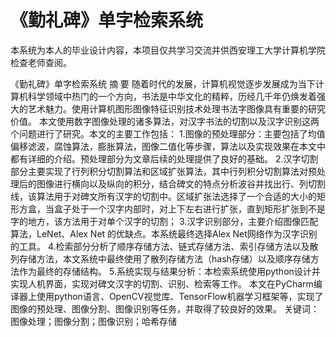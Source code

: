 # 《勤礼碑》单字检索系统

本系统为本人的毕业设计内容，本项目仅共学习交流并供西安理工大学计算机学院检查老师查阅。

《勤礼碑》单字检索系统
摘  要
随着时代的发展，计算机视觉逐步发展成为当下计算机科学领域中热门的一个方向，书法是中华文化的精粹，历经几千年仍焕发着强大的艺术魅力。使用计算机图形图像特征识别技术处理书法字图像具有重要的研究价值。
本文使用数字图像处理的诸多算法，对汉字书法的切割以及汉字识别这两个问题进行了研究。本文的主要工作包括：
1.图像的预处理部分：主要包括了均值偏移滤波，腐蚀算法，膨胀算法，图像二值化等步骤，算法以及实现效果在本文中都有详细的介绍。预处理部分为文章后续的处理提供了良好的基础。
2.汉字切割部分主要实现了行列积分切割算法和区域扩张算法，其中行列积分切割算法对预处理后的图像进行横向以及纵向的积分，结合碑文的特点分析波谷并找出行、列切割线，该算法用于对碑文所有汉字的切割中。区域扩张法选择了一个合适的大小的矩形方盒，当盒子处于一个汉字内部时，对上下左右进行扩张，直到矩形扩张到不是字的地方，该方法用于对单个汉字的切割；
3.汉字识别部分，主要介绍图像匹配算法，LeNet、Alex Net 的优缺点。本系统最终选择Alex Net网络作为汉字识别的工具。
4.检索部分分析了顺序存储方法、链式存储方法、索引存储方法以及散列存储方法，本文系统中最终使用了散列存储方法（hash存储）以及顺序存储方法作为最终的存储结构。
5.系统实现与结果分析：本检索系统使用python设计并实现人机界面，实现对碑文汉字的切割、识别、检索等工作。
本文在PyCharm编译器上使用python语言、OpenCV视觉库、TensorFlow机器学习框架等，实现了图像的预处理、图像分割、图像识别等任务，并取得了较良好的效果。
关键词：图像处理；图像分割；图像识别；哈希存储

